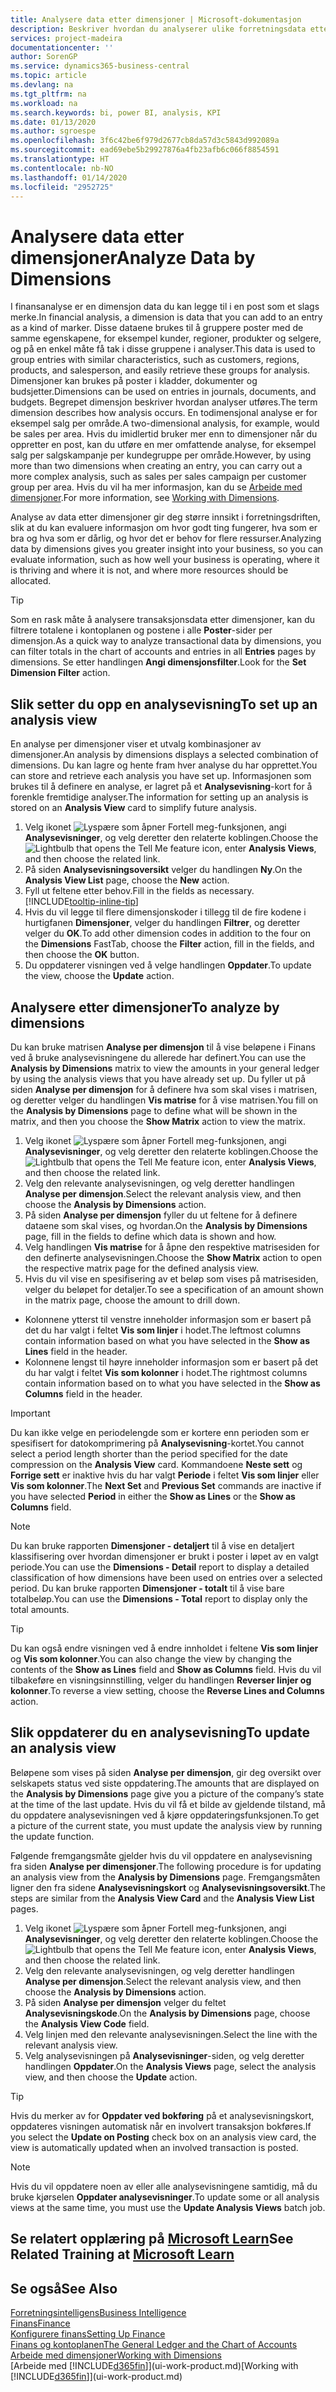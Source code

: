 ```yaml
---
title: Analysere data etter dimensjoner | Microsoft-dokumentasjon
description: Beskriver hvordan du analyserer ulike forretningsdata etter dimensjoner.
services: project-madeira
documentationcenter: ''
author: SorenGP
ms.service: dynamics365-business-central
ms.topic: article
ms.devlang: na
ms.tgt_pltfrm: na
ms.workload: na
ms.search.keywords: bi, power BI, analysis, KPI
ms.date: 01/13/2020
ms.author: sgroespe
ms.openlocfilehash: 3f6c42be6f979d2677cb8da57d3c5843d992089a
ms.sourcegitcommit: ead69ebe5b29927876a4fb23afb6c066f8854591
ms.translationtype: HT
ms.contentlocale: nb-NO
ms.lasthandoff: 01/14/2020
ms.locfileid: "2952725"
---
```

#  <a name="analyze-data-by-dimensions"></a><span data-ttu-id="199e1-103">Analysere data etter dimensjoner</span><span class="sxs-lookup"><span data-stu-id="199e1-103">Analyze Data by Dimensions</span></span>
<span data-ttu-id="199e1-104">I finansanalyse er en dimensjon data du kan legge til i en post som et slags merke.</span><span class="sxs-lookup"><span data-stu-id="199e1-104">In financial analysis, a dimension is data that you can add to an entry as a kind of marker.</span></span> <span data-ttu-id="199e1-105">Disse dataene brukes til å gruppere poster med de samme egenskapene, for eksempel kunder, regioner, produkter og selgere, og på en enkel måte få tak i disse gruppene i analyser.</span><span class="sxs-lookup"><span data-stu-id="199e1-105">This data is used to group entries with similar characteristics, such as customers, regions, products, and salesperson, and easily retrieve these groups for analysis.</span></span> <span data-ttu-id="199e1-106">Dimensjoner kan brukes på poster i kladder, dokumenter og budsjetter.</span><span class="sxs-lookup"><span data-stu-id="199e1-106">Dimensions can be used on entries in journals, documents, and budgets.</span></span> <span data-ttu-id="199e1-107">Begrepet dimensjon beskriver hvordan analyser utføres.</span><span class="sxs-lookup"><span data-stu-id="199e1-107">The term dimension describes how analysis occurs.</span></span> <span data-ttu-id="199e1-108">En todimensjonal analyse er for eksempel salg per område.</span><span class="sxs-lookup"><span data-stu-id="199e1-108">A two-dimensional analysis, for example, would be sales per area.</span></span> <span data-ttu-id="199e1-109">Hvis du imidlertid bruker mer enn to dimensjoner når du oppretter en post, kan du utføre en mer omfattende analyse, for eksempel salg per salgskampanje per kundegruppe per område.</span><span class="sxs-lookup"><span data-stu-id="199e1-109">However, by using more than two dimensions when creating an entry, you can carry out a more complex analysis, such as sales per sales campaign per customer group per area.</span></span> <span data-ttu-id="199e1-110">Hvis du vil ha mer informasjon, kan du se [Arbeide med dimensjoner](finance-dimensions.md).</span><span class="sxs-lookup"><span data-stu-id="199e1-110">For more information, see [Working with Dimensions](finance-dimensions.md).</span></span>

<span data-ttu-id="199e1-111">Analyse av data etter dimensjoner gir deg større innsikt i forretningsdriften, slik at du kan evaluere informasjon om hvor godt ting fungerer, hva som er bra og hva som er dårlig, og hvor det er behov for flere ressurser.</span><span class="sxs-lookup"><span data-stu-id="199e1-111">Analyzing data by dimensions gives you greater insight into your business, so you can evaluate information, such as how well your business is operating, where it is thriving and where it is not, and where more resources should be allocated.</span></span>

> [!TIP]
> <span data-ttu-id="199e1-112">Som en rask måte å analysere transaksjonsdata etter dimensjoner, kan du filtrere totalene i kontoplanen og postene i alle **Poster**-sider per dimensjon.</span><span class="sxs-lookup"><span data-stu-id="199e1-112">As a quick way to analyze transactional data by dimensions, you can filter totals in the chart of accounts and entries in all **Entries** pages by dimensions.</span></span> <span data-ttu-id="199e1-113">Se etter handlingen **Angi dimensjonsfilter**.</span><span class="sxs-lookup"><span data-stu-id="199e1-113">Look for the **Set Dimension Filter** action.</span></span>

## <a name="to-set-up-an-analysis-view"></a><span data-ttu-id="199e1-114">Slik setter du opp en analysevisning</span><span class="sxs-lookup"><span data-stu-id="199e1-114">To set up an analysis view</span></span>  
<span data-ttu-id="199e1-115">En analyse per dimensjoner viser et utvalg kombinasjoner av dimensjoner.</span><span class="sxs-lookup"><span data-stu-id="199e1-115">An analysis by dimensions displays a selected combination of dimensions.</span></span> <span data-ttu-id="199e1-116">Du kan lagre og hente fram hver analyse du har opprettet.</span><span class="sxs-lookup"><span data-stu-id="199e1-116">You can store and retrieve each analysis you have set up.</span></span> <span data-ttu-id="199e1-117">Informasjonen som brukes til å definere en analyse, er lagret på et **Analysevisning**-kort for å forenkle fremtidige analyser.</span><span class="sxs-lookup"><span data-stu-id="199e1-117">The information for setting up an analysis is stored on an **Analysis View** card to simplify future analysis.</span></span>  

1. <span data-ttu-id="199e1-118">Velg ikonet ![Lyspære som åpner Fortell meg-funksjonen](media/ui-search/search_small.png "Fortell hva du vil gjøre"), angi **Analysevisninger**, og velg deretter den relaterte koblingen.</span><span class="sxs-lookup"><span data-stu-id="199e1-118">Choose the ![Lightbulb that opens the Tell Me feature](media/ui-search/search_small.png "Tell me what you want to do") icon, enter **Analysis Views**, and then choose the related link.</span></span>  
2. <span data-ttu-id="199e1-119">På siden **Analysevisningsoversikt** velger du handlingen **Ny**.</span><span class="sxs-lookup"><span data-stu-id="199e1-119">On the **Analysis View List** page, choose the **New** action.</span></span>
3. <span data-ttu-id="199e1-120">Fyll ut feltene etter behov.</span><span class="sxs-lookup"><span data-stu-id="199e1-120">Fill in the fields as necessary.</span></span> [!INCLUDE[tooltip-inline-tip](includes/tooltip-inline-tip_md.md)]
4. <span data-ttu-id="199e1-121">Hvis du vil legge til flere dimensjonskoder i tillegg til de fire kodene i hurtigfanen **Dimensjoner**, velger du handlingen **Filtrer**, og deretter velger du **OK**.</span><span class="sxs-lookup"><span data-stu-id="199e1-121">To add other dimension codes in addition to the four on the **Dimensions** FastTab, choose the **Filter** action, fill in the fields, and then choose the **OK** button.</span></span>  
5. <span data-ttu-id="199e1-122">Du oppdaterer visningen ved å velge handlingen **Oppdater**.</span><span class="sxs-lookup"><span data-stu-id="199e1-122">To update the view, choose the **Update** action.</span></span>

## <a name="to-analyze-by-dimensions"></a><span data-ttu-id="199e1-123">Analysere etter dimensjoner</span><span class="sxs-lookup"><span data-stu-id="199e1-123">To analyze by dimensions</span></span>
<span data-ttu-id="199e1-124">Du kan bruke matrisen **Analyse per dimensjon** til å vise beløpene i Finans ved å bruke analysevisningene du allerede har definert.</span><span class="sxs-lookup"><span data-stu-id="199e1-124">You can use the **Analysis by Dimensions** matrix to view the amounts in your general ledger by using the analysis views that you have already set up.</span></span> <span data-ttu-id="199e1-125">Du fyller ut på siden **Analyse per dimensjon** for å definere hva som skal vises i matrisen, og deretter velger du handlingen **Vis matrise** for å vise matrisen.</span><span class="sxs-lookup"><span data-stu-id="199e1-125">You fill on the **Analysis by Dimensions** page to define what will be shown in the matrix, and then you choose the **Show Matrix** action to view the matrix.</span></span>  

1. <span data-ttu-id="199e1-126">Velg ikonet ![Lyspære som åpner Fortell meg-funksjonen](media/ui-search/search_small.png "Fortell hva du vil gjøre"), angi **Analysevisninger**, og velg deretter den relaterte koblingen.</span><span class="sxs-lookup"><span data-stu-id="199e1-126">Choose the ![Lightbulb that opens the Tell Me feature](media/ui-search/search_small.png "Tell me what you want to do") icon, enter **Analysis Views**, and then choose the related link.</span></span>  
2. <span data-ttu-id="199e1-127">Velg den relevante analysevisningen, og velg deretter handlingen **Analyse per dimensjon**.</span><span class="sxs-lookup"><span data-stu-id="199e1-127">Select the relevant analysis view,  and then choose the **Analysis by Dimensions** action.</span></span>
3. <span data-ttu-id="199e1-128">På siden **Analyse per dimensjon** fyller du ut feltene for å definere dataene som skal vises, og hvordan.</span><span class="sxs-lookup"><span data-stu-id="199e1-128">On the **Analysis by Dimensions** page, fill in the fields to define which data is shown and how.</span></span>
4. <span data-ttu-id="199e1-129">Velg handlingen **Vis matrise** for å åpne den respektive matrisesiden for den definerte analysevisningen.</span><span class="sxs-lookup"><span data-stu-id="199e1-129">Choose the **Show Matrix** action to open the respective matrix page for the defined analysis view.</span></span>
5. <span data-ttu-id="199e1-130">Hvis du vil vise en spesifisering av et beløp som vises på matrisesiden, velger du beløpet for detaljer.</span><span class="sxs-lookup"><span data-stu-id="199e1-130">To see a specification of an amount shown in the matrix page, choose the amount to drill down.</span></span>  

- <span data-ttu-id="199e1-131">Kolonnene ytterst til venstre inneholder informasjon som er basert på det du har valgt i feltet **Vis som linjer** i hodet.</span><span class="sxs-lookup"><span data-stu-id="199e1-131">The leftmost columns contain information based on what you have selected in the **Show as Lines** field in the header.</span></span>  
- <span data-ttu-id="199e1-132">Kolonnene lengst til høyre inneholder informasjon som er basert på det du har valgt i feltet **Vis som kolonner** i hodet.</span><span class="sxs-lookup"><span data-stu-id="199e1-132">The rightmost columns contain information based on to what you have selected in the **Show as Columns** field in the header.</span></span>

> [!IMPORTANT]  
>   <span data-ttu-id="199e1-133">Du kan ikke velge en periodelengde som er kortere enn perioden som er spesifisert for datokomprimering på **Analysevisning**-kortet.</span><span class="sxs-lookup"><span data-stu-id="199e1-133">You cannot select a period length shorter than the period specified for the date compression on the **Analysis View** card.</span></span> <span data-ttu-id="199e1-134">Kommandoene **Neste sett** og **Forrige sett** er inaktive hvis du har valgt **Periode** i feltet **Vis som linjer** eller **Vis som kolonner**.</span><span class="sxs-lookup"><span data-stu-id="199e1-134">The **Next Set** and **Previous Set** commands are inactive if you have selected **Period** in either the **Show as Lines** or the **Show as Columns** field.</span></span>  

> [!NOTE]  
>   <span data-ttu-id="199e1-135">Du kan bruke rapporten **Dimensjoner - detaljert** til å vise en detaljert klassifisering over hvordan dimensjoner er brukt i poster i løpet av en valgt periode.</span><span class="sxs-lookup"><span data-stu-id="199e1-135">You can use the **Dimensions - Detail** report to display a detailed classification of how dimensions have been used on entries over a selected period.</span></span> <span data-ttu-id="199e1-136">Du kan bruke rapporten **Dimensjoner - totalt** til å vise bare totalbeløp.</span><span class="sxs-lookup"><span data-stu-id="199e1-136">You can use the **Dimensions - Total** report to display only the total amounts.</span></span>  

> [!TIP]  
>   <span data-ttu-id="199e1-137">Du kan også endre visningen ved å endre innholdet i feltene **Vis som linjer** og **Vis som kolonner**.</span><span class="sxs-lookup"><span data-stu-id="199e1-137">You can also change the view by changing the contents of the **Show as Lines** field and **Show as Columns** field.</span></span> <span data-ttu-id="199e1-138">Hvis du vil tilbakeføre en visningsinnstilling, velger du handlingen **Reverser linjer og kolonner**.</span><span class="sxs-lookup"><span data-stu-id="199e1-138">To reverse a view setting, choose the **Reverse Lines and Columns** action.</span></span>

## <a name="to-update-an-analysis-view"></a><span data-ttu-id="199e1-139">Slik oppdaterer du en analysevisning</span><span class="sxs-lookup"><span data-stu-id="199e1-139">To update an analysis view</span></span>  
<span data-ttu-id="199e1-140">Beløpene som vises på siden **Analyse per dimensjon**, gir deg oversikt over selskapets status ved siste oppdatering.</span><span class="sxs-lookup"><span data-stu-id="199e1-140">The amounts that are displayed on the **Analysis by Dimensions** page give you a picture of the company’s state at the time of the last update.</span></span> <span data-ttu-id="199e1-141">Hvis du vil få et bilde av gjeldende tilstand, må du oppdatere analysevisningen ved å kjøre oppdateringsfunksjonen.</span><span class="sxs-lookup"><span data-stu-id="199e1-141">To get a picture of the current state, you must update the analysis view by running the update function.</span></span>

<span data-ttu-id="199e1-142">Følgende fremgangsmåte gjelder hvis du vil oppdatere en analysevisning fra siden **Analyse per dimensjoner**.</span><span class="sxs-lookup"><span data-stu-id="199e1-142">The following procedure is for updating an analysis view from the **Analysis by Dimensions** page.</span></span> <span data-ttu-id="199e1-143">Fremgangsmåten ligner den fra sidene **Analysevisningskort** og **Analysevisningsoversikt**.</span><span class="sxs-lookup"><span data-stu-id="199e1-143">The steps are similar from the **Analysis View Card** and the **Analysis View List** pages.</span></span>  

1. <span data-ttu-id="199e1-144">Velg ikonet ![Lyspære som åpner Fortell meg-funksjonen](media/ui-search/search_small.png "Fortell hva du vil gjøre"), angi **Analysevisninger**, og velg deretter den relaterte koblingen.</span><span class="sxs-lookup"><span data-stu-id="199e1-144">Choose the ![Lightbulb that opens the Tell Me feature](media/ui-search/search_small.png "Tell me what you want to do") icon, enter **Analysis Views**, and then choose the related link.</span></span>
2. <span data-ttu-id="199e1-145">Velg den relevante analysevisningen, og velg deretter handlingen **Analyse per dimensjon**.</span><span class="sxs-lookup"><span data-stu-id="199e1-145">Select the relevant analysis view,  and then choose the **Analysis by Dimensions** action.</span></span>
2. <span data-ttu-id="199e1-146">På siden **Analyse per dimensjon** velger du feltet **Analysevisningskode**.</span><span class="sxs-lookup"><span data-stu-id="199e1-146">On the **Analysis by Dimensions** page, choose the **Analysis View Code** field.</span></span>  
3. <span data-ttu-id="199e1-147">Velg linjen med den relevante analysevisningen.</span><span class="sxs-lookup"><span data-stu-id="199e1-147">Select the line with the relevant analysis view.</span></span>  
4. <span data-ttu-id="199e1-148">Velg analysevisningen på **Analysevisninger**-siden, og velg deretter handlingen **Oppdater**.</span><span class="sxs-lookup"><span data-stu-id="199e1-148">On the **Analysis Views** page, select the analysis view, and then choose the **Update** action.</span></span>  

> [!TIP]  
>   <span data-ttu-id="199e1-149">Hvis du merker av for **Oppdater ved bokføring** på et analysevisningskort, oppdateres visningen automatisk når en involvert transaksjon bokføres.</span><span class="sxs-lookup"><span data-stu-id="199e1-149">If you select the **Update on Posting** check box on an analysis view card, the view is automatically updated when an involved transaction is posted.</span></span>

> [!NOTE]  
>   <span data-ttu-id="199e1-150">Hvis du vil oppdatere noen av eller alle analysevisningene samtidig, må du bruke kjørselen **Oppdater analysevisninger**.</span><span class="sxs-lookup"><span data-stu-id="199e1-150">To update some or all analysis views at the same time, you must use the **Update Analysis Views** batch job.</span></span>  

## <a name="see-related-training-at-microsoft-learnlearnmodulesdimensions-financial-reports-dynamics-365-business-centralindex"></a><span data-ttu-id="199e1-151">Se relatert opplæring på [Microsoft Learn](/learn/modules/dimensions-financial-reports-dynamics-365-business-central/index)</span><span class="sxs-lookup"><span data-stu-id="199e1-151">See Related Training at [Microsoft Learn](/learn/modules/dimensions-financial-reports-dynamics-365-business-central/index)</span></span>

## <a name="see-also"></a><span data-ttu-id="199e1-152">Se også</span><span class="sxs-lookup"><span data-stu-id="199e1-152">See Also</span></span>
[<span data-ttu-id="199e1-153">Forretningsintelligens</span><span class="sxs-lookup"><span data-stu-id="199e1-153">Business Intelligence</span></span>](bi.md)  
[<span data-ttu-id="199e1-154">Finans</span><span class="sxs-lookup"><span data-stu-id="199e1-154">Finance</span></span>](finance.md)  
[<span data-ttu-id="199e1-155">Konfigurere finans</span><span class="sxs-lookup"><span data-stu-id="199e1-155">Setting Up Finance</span></span>](finance-setup-finance.md)  
[<span data-ttu-id="199e1-156">Finans og kontoplanen</span><span class="sxs-lookup"><span data-stu-id="199e1-156">The General Ledger and the Chart of Accounts</span></span>](finance-general-ledger.md)  
[<span data-ttu-id="199e1-157">Arbeide med dimensjoner</span><span class="sxs-lookup"><span data-stu-id="199e1-157">Working with Dimensions</span></span>](finance-dimensions.md)  
<span data-ttu-id="199e1-158">[Arbeide med [!INCLUDE[d365fin](includes/d365fin_md.md)]](ui-work-product.md)</span><span class="sxs-lookup"><span data-stu-id="199e1-158">[Working with [!INCLUDE[d365fin](includes/d365fin_md.md)]](ui-work-product.md)</span></span>  
